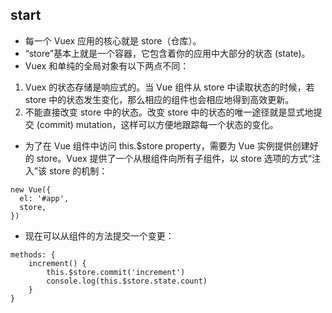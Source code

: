 ## start
- 每一个 Vuex 应用的核心就是 store（仓库）。
- “store”基本上就是一个容器，它包含着你的应用中大部分的状态 (state)。
- Vuex 和单纯的全局对象有以下两点不同：
1. Vuex 的状态存储是响应式的。当 Vue 组件从 store 中读取状态的时候，若 store 中的状态发生变化，那么相应的组件也会相应地得到高效更新。
2. 不能直接改变 store 中的状态。改变 store 中的状态的唯一途径就是显式地提交 (commit) mutation，这样可以方便地跟踪每一个状态的变化。

- 为了在 Vue 组件中访问 this.$store property，需要为 Vue 实例提供创建好的 store。Vuex 提供了一个从根组件向所有子组件，以 store 选项的方式“注入”该 store 的机制：
```
new Vue({
  el: '#app',
  store,
})
```
- 现在可以从组件的方法提交一个变更：
```
methods: {
    increment() {
        this.$store.commit('increment')
        console.log(this.$store.state.count)
    }
}
```
